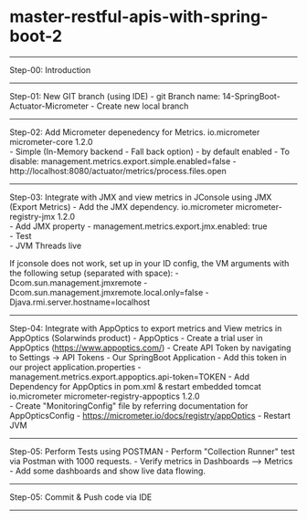 # master-restful-apis-with-spring-boot-2
-------------------------------------------------------------------------------------------
Step-00: Introduction

-------------------------------------------------------------------------------------------
Step-01: New GIT branch (using IDE)
    - git Branch name: 14-SpringBoot-Actuator-Micrometer
    - Create new local branch

-------------------------------------------------------------------------------------------
Step-02: Add Micrometer depenedency for Metrics.
		<dependency>
		    <groupId>io.micrometer</groupId>
		    <artifactId>micrometer-core</artifactId>
		    <version>1.2.0</version>
		</dependency>	
    - Simple (In-Memory backend -  Fall back option) - by default enabled
        - To disable: management.metrics.export.simple.enabled=false
        - http://localhost:8080/actuator/metrics/process.files.open 

-------------------------------------------------------------------------------------------		
Step-03: Integrate with JMX  and view metrics in JConsole using JMX (Export Metrics)
    - Add the JMX dependency.
	    <dependency>
		  <groupId>io.micrometer</groupId>
		  <artifactId>micrometer-registry-jmx</artifactId>
		  <version>1.2.0</version>
		</dependency>	
	- Add JMX property
		- management.metrics.export.jmx.enabled: true		
    - Test        			
        - JVM Threads live

If jconsole does not work, set up in your ID config, the VM arguments with the following setup (separated with space):
-Dcom.sun.management.jmxremote 
-Dcom.sun.management.jmxremote.local.only=false 
-Djava.rmi.server.hostname=localhost

-------------------------------------------------------------------------------------------		
Step-04: Integrate with AppOptics to export metrics and View metrics in AppOptics  (Solarwinds product)
	- AppOptics 
		- Create a trial user in AppOptics (https://www.appoptics.com/)
		- Create API Token by navigating to  Settings -> API Tokens
	- Our SpringBoot Application
		- Add this token in our project application.properties
			- management.metrics.export.appoptics.api-token=TOKEN
		- Add Dependency for AppOptics in pom.xml & restart embedded tomcat
		<dependency>
		  <groupId>io.micrometer</groupId>
		  <artifactId>micrometer-registry-appoptics</artifactId>
		  <version>1.2.0</version>
		</dependency>		
		- Create "MonitoringConfig" file by referring documentation for AppOpticsConfig
			- https://micrometer.io/docs/registry/appOptics
		- Restart JVM

-------------------------------------------------------------------------------------------				
Step-05: Perform Tests using POSTMAN
		- Perform "Collection Runner" test via Postman with 1000 requests. 
		- Verify metrics in Dashboards --> Metrics		
		- Add some dashboards and show live data flowing.

-------------------------------------------------------------------------------------------		
Step-05: Commit & Push code via IDE

-------------------------------------------------------------------------------------------		